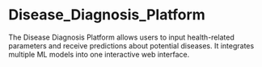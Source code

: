 # Disease_Diagnosis_Platform
The Disease Diagnosis Platform allows users to input health-related parameters and receive predictions about potential diseases. It integrates multiple ML models into one interactive web interface.
